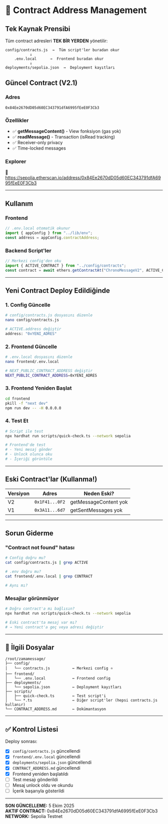 # 🔗 Contract Address Management

## Tek Kaynak Prensibi

Tüm contract adresleri **TEK BİR YERDEN** yönetilir:

```
config/contracts.js  →  Tüm script'ler buradan okur
           ↓
    .env.local      →  Frontend buradan okur
           ↓
deployments/sepolia.json  →  Deployment kayıtları
```

## Güncel Contract (V2.1)

### Adres
```
0x84Ee2670dD05d60EC343791dfA6995fEeE0F3Cb3
```

### Özellikler
- ✅ **getMessageContent()** - View fonksiyon (gas yok)
- ✅ **readMessage()** - Transaction (isRead tracking)
- ✅ Receiver-only privacy
- ✅ Time-locked messages

### Explorer
🔗 https://sepolia.etherscan.io/address/0x84Ee2670dD05d60EC343791dfA6995fEeE0F3Cb3

---

## Kullanım

### Frontend
```javascript
// .env.local otomatik okunur
import { appConfig } from "../lib/env";
const address = appConfig.contractAddress;
```

### Backend Script'ler
```javascript
// Merkezi config'den oku
import { ACTIVE_CONTRACT } from "../config/contracts";
const contract = await ethers.getContractAt("ChronoMessageV2", ACTIVE_CONTRACT);
```

---

## Yeni Contract Deploy Edildiğinde

### 1. Config Güncelle
```bash
# config/contracts.js dosyasını düzenle
nano config/contracts.js

# ACTIVE.address değiştir
address: "0xYENI_ADRES"
```

### 2. Frontend Güncelle
```bash
# .env.local dosyasını düzenle
nano frontend/.env.local

# NEXT_PUBLIC_CONTRACT_ADDRESS değiştir
NEXT_PUBLIC_CONTRACT_ADDRESS=0xYENI_ADRES
```

### 3. Frontend Yeniden Başlat
```bash
cd frontend
pkill -f "next dev"
npm run dev -- -H 0.0.0.0
```

### 4. Test Et
```bash
# Script ile test
npx hardhat run scripts/quick-check.ts --network sepolia

# Frontend'de test
# - Yeni mesaj gönder
# - Unlock olunca oku
# - İçeriği görüntüle
```

---

## Eski Contract'lar (Kullanma!)

| Versiyon | Adres | Neden Eski? |
|----------|-------|-------------|
| V2 | `0x1F41...0F2` | getMessageContent yok |
| V1 | `0x3A11...6d7` | getSentMessages yok |

---

## Sorun Giderme

### "Contract not found" hatası
```bash
# Config doğru mu?
cat config/contracts.js | grep ACTIVE

# .env doğru mu?
cat frontend/.env.local | grep CONTRACT

# Aynı mı?
```

### Mesajlar görünmüyor
```bash
# Doğru contract'a mı bağlısın?
npx hardhat run scripts/quick-check.ts --network sepolia

# Eski contract'ta mesaj var mı?
# → Yeni contract'a geç veya adresi değiştir
```

---

## 📁 İlgili Dosyalar

```
/root/zamamessage/
├── config/
│   └── contracts.js          ← Merkezi config ⭐
├── frontend/
│   └── .env.local            ← Frontend config
├── deployments/
│   └── sepolia.json          ← Deployment kayıtları
├── scripts/
│   ├── quick-check.ts        ← Test script'i
│   └── *.ts                  ← Diğer script'ler (hepsi contracts.js kullanır)
└── CONTRACT_ADDRESS.md       ← Dokümantasyon
```

---

## ✅ Kontrol Listesi

Deploy sonrası:
- [x] `config/contracts.js` güncellendi
- [x] `frontend/.env.local` güncellendi
- [x] `deployments/sepolia.json` güncellendi
- [x] `CONTRACT_ADDRESS.md` güncellendi
- [x] Frontend yeniden başlatıldı
- [ ] Test mesajı gönderildi
- [ ] Mesaj unlock oldu ve okundu
- [ ] İçerik başarıyla gösterildi

---

**SON GÜNCELLEME:** 5 Ekim 2025  
**AKTIF CONTRACT:** 0x84Ee2670dD05d60EC343791dfA6995fEeE0F3Cb3  
**NETWORK:** Sepolia Testnet
